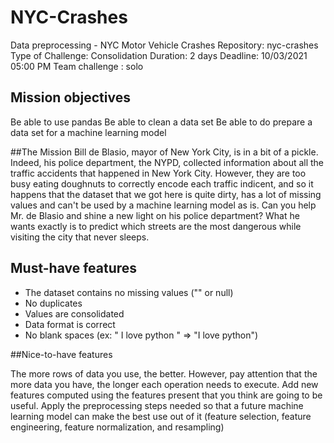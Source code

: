 # NYC-Crashes

Data preprocessing - NYC Motor Vehicle Crashes
Repository: nyc-crashes
Type of Challenge: Consolidation
Duration: 2 days
Deadline: 10/03/2021 05:00 PM
Team challenge : solo

## Mission objectives

Be able to use pandas
Be able to clean a data set
Be able to do prepare a data set for a machine learning model

##The Mission
Bill de Blasio, mayor of New York City, is in a bit of a pickle. Indeed, his police department, the NYPD, collected information about all the traffic accidents that happened in New York City. However, they are too busy eating doughnuts to correctly encode each traffic indicent, and so it happens that the dataset that we got here is quite dirty, has a lot of missing values and can't be used by a machine learning model as is. Can you help Mr. de Blasio and shine a new light on his police department? What he wants exactly is to predict which streets are the most dangerous while visiting the city that never sleeps.


## Must-have features

- The dataset contains no missing values ("" or null)
- No duplicates
- Values are consolidated
- Data format is correct
- No blank spaces (ex: " I love python " => "I love python")

##Nice-to-have features

The more rows of data you use, the better. However, pay attention that the more data you have, the longer each operation needs to execute.
Add new features computed using the features present that you think are going to be useful.
Apply the preprocessing steps needed so that a future machine learning model can make the best use out of it (feature selection, feature engineering, feature normalization, and resampling)
